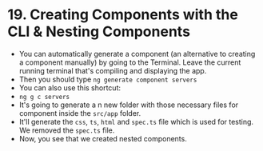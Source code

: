 # 19. Creating Components with the CLI & Nesting Components
- You can automatically generate a component (an alternative to creating a component manually) by going to the Terminal. Leave the current running terminal that's compiling and displaying the app.
- Then you should type `ng generate component servers`
- You can also use this shortcut:
- `ng g c servers`
- It's going to generate a n new folder with those necessary files for component inside the `src/app` folder.
- It'll generate the `css`, `ts`, `html` and `spec.ts` file which is used for testing. We removed the `spec.ts` file. 
- Now, you see that we created nested components. 